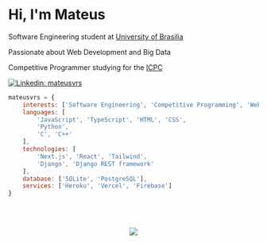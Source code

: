 # Hi, I'm Mateus

Software Engineering student at [University of Brasilia](http://www.unb.br)

Passionate about Web Development and Big Data

Competitive Programmer studying for the [ICPC](https://icpc.global/)

[![Linkedin: mateusvrs](https://img.shields.io/badge/-mateusvrs-blue?style=flat-square&logo=Linkedin&logoColor=white&link=https://www.linkedin.com/in/mateusvrs/)](https://www.linkedin.com/in/mateusvrs/)

```javascript
mateusvrs = {
    interests: ['Software Engineering', 'Competitive Programming', 'Web Development', 'Big Data'],
    languages: [
        'JavaScript', 'TypeScript', 'HTML', 'CSS',
        'Python',
        'C', 'C++'
    ],
    technologies: [
        'Next.js', 'React', 'Tailwind',
        'Django', 'Django REST framework'
    ],
    database: ['SQLite', 'PostgreSQL'],
    services: ['Heroku', 'Vercel', 'Firebase']
}
```

##
  
<div>
<br>
<a href="https://open.spotify.com/user/usfeb7knz9sp96r7uszwgkeiw?si=f5d012126c7e467a" target="_blank">
    <p align='center'><img src='https://spotify-github-profile.kittinanx.com/api/view?uid=usfeb7knz9sp96r7uszwgkeiw&cover_image=true&theme=default&show_offline=false&background_color=121212&interchange=false'><p>
</a>
<div>
